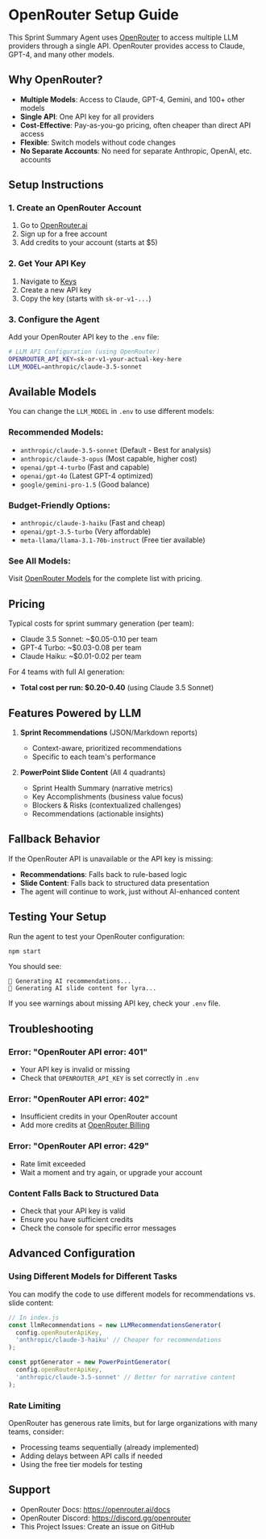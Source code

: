 # OpenRouter Setup Guide

This Sprint Summary Agent uses [OpenRouter](https://openrouter.ai/) to access multiple LLM providers through a single API. OpenRouter provides access to Claude, GPT-4, and many other models.

## Why OpenRouter?

- **Multiple Models**: Access to Claude, GPT-4, Gemini, and 100+ other models
- **Single API**: One API key for all providers
- **Cost-Effective**: Pay-as-you-go pricing, often cheaper than direct API access
- **Flexible**: Switch models without code changes
- **No Separate Accounts**: No need for separate Anthropic, OpenAI, etc. accounts

## Setup Instructions

### 1. Create an OpenRouter Account

1. Go to [OpenRouter.ai](https://openrouter.ai/)
2. Sign up for a free account
3. Add credits to your account (starts at $5)

### 2. Get Your API Key

1. Navigate to [Keys](https://openrouter.ai/keys)
2. Create a new API key
3. Copy the key (starts with `sk-or-v1-...`)

### 3. Configure the Agent

Add your OpenRouter API key to the `.env` file:

```bash
# LLM API Configuration (using OpenRouter)
OPENROUTER_API_KEY=sk-or-v1-your-actual-key-here
LLM_MODEL=anthropic/claude-3.5-sonnet
```

## Available Models

You can change the `LLM_MODEL` in `.env` to use different models:

### Recommended Models:

- `anthropic/claude-3.5-sonnet` (Default - Best for analysis)
- `anthropic/claude-3-opus` (Most capable, higher cost)
- `openai/gpt-4-turbo` (Fast and capable)
- `openai/gpt-4o` (Latest GPT-4 optimized)
- `google/gemini-pro-1.5` (Good balance)

### Budget-Friendly Options:

- `anthropic/claude-3-haiku` (Fast and cheap)
- `openai/gpt-3.5-turbo` (Very affordable)
- `meta-llama/llama-3.1-70b-instruct` (Free tier available)

### See All Models:

Visit [OpenRouter Models](https://openrouter.ai/models) for the complete list with pricing.

## Pricing

Typical costs for sprint summary generation (per team):
- Claude 3.5 Sonnet: ~$0.05-0.10 per team
- GPT-4 Turbo: ~$0.03-0.08 per team
- Claude Haiku: ~$0.01-0.02 per team

For 4 teams with full AI generation:
- **Total cost per run: $0.20-0.40** (using Claude 3.5 Sonnet)

## Features Powered by LLM

1. **Sprint Recommendations** (JSON/Markdown reports)
   - Context-aware, prioritized recommendations
   - Specific to each team's performance

2. **PowerPoint Slide Content** (All 4 quadrants)
   - Sprint Health Summary (narrative metrics)
   - Key Accomplishments (business value focus)
   - Blockers & Risks (contextualized challenges)
   - Recommendations (actionable insights)

## Fallback Behavior

If the OpenRouter API is unavailable or the API key is missing:
- **Recommendations**: Falls back to rule-based logic
- **Slide Content**: Falls back to structured data presentation
- The agent will continue to work, just without AI-enhanced content

## Testing Your Setup

Run the agent to test your OpenRouter configuration:

```bash
npm start
```

You should see:
```
🤖 Generating AI recommendations...
🤖 Generating AI slide content for lyra...
```

If you see warnings about missing API key, check your `.env` file.

## Troubleshooting

### Error: "OpenRouter API error: 401"
- Your API key is invalid or missing
- Check that `OPENROUTER_API_KEY` is set correctly in `.env`

### Error: "OpenRouter API error: 402"
- Insufficient credits in your OpenRouter account
- Add more credits at [OpenRouter Billing](https://openrouter.ai/credits)

### Error: "OpenRouter API error: 429"
- Rate limit exceeded
- Wait a moment and try again, or upgrade your account

### Content Falls Back to Structured Data
- Check that your API key is valid
- Ensure you have sufficient credits
- Check the console for specific error messages

## Advanced Configuration

### Using Different Models for Different Tasks

You can modify the code to use different models for recommendations vs. slide content:

```javascript
// In index.js
const llmRecommendations = new LLMRecommendationsGenerator(
  config.openRouterApiKey,
  'anthropic/claude-3-haiku' // Cheaper for recommendations
);

const pptGenerator = new PowerPointGenerator(
  config.openRouterApiKey,
  'anthropic/claude-3.5-sonnet' // Better for narrative content
);
```

### Rate Limiting

OpenRouter has generous rate limits, but for large organizations with many teams, consider:
- Processing teams sequentially (already implemented)
- Adding delays between API calls if needed
- Using the free tier models for testing

## Support

- OpenRouter Docs: https://openrouter.ai/docs
- OpenRouter Discord: https://discord.gg/openrouter
- This Project Issues: Create an issue on GitHub

